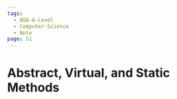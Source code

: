 ```yaml
---
tags:
  - AQA-A-Level
  - Computer-Science
  - Note
page: 51
---
```

# Abstract, Virtual, and Static Methods
